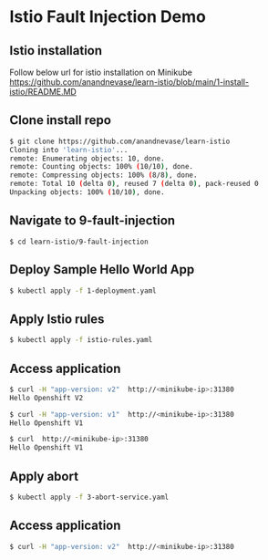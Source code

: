 # Istio Fault Injection Demo

## Istio installation
Follow below url for istio installation on Minikube
https://github.com/anandnevase/learn-istio/blob/main/1-install-istio/README.MD 


## Clone install repo

```bash
$ git clone https://github.com/anandnevase/learn-istio
Cloning into 'learn-istio'...
remote: Enumerating objects: 10, done.
remote: Counting objects: 100% (10/10), done.
remote: Compressing objects: 100% (8/8), done.
remote: Total 10 (delta 0), reused 7 (delta 0), pack-reused 0
Unpacking objects: 100% (10/10), done.
```

## Navigate to 9-fault-injection
```
$ cd learn-istio/9-fault-injection
```

## Deploy Sample Hello World App
```bash
$ kubectl apply -f 1-deployment.yaml
```
## Apply Istio  rules 

```bash
$ kubectl apply -f istio-rules.yaml
```

## Access application

```bash
$ curl -H "app-version: v2"  http://<minikube-ip>:31380
Hello Openshift V2

$ curl -H "app-version: v1"  http://<minikube-ip>:31380
Hello Openshift V1

$ curl  http://<minikube-ip>:31380
Hello Openshift V1
```
## Apply abort
```bash
$ kubectl apply -f 3-abort-service.yaml
```

## Access application

```bash
$ curl -H "app-version: v2"  http://<minikube-ip>:31380

```

